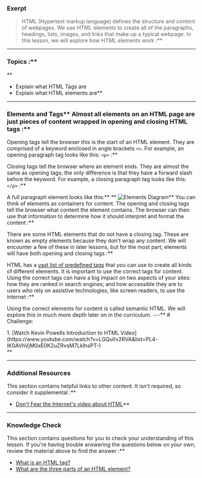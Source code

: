 ### Exerpt
>HTML (Hypertext markup language) defines the structure and content of webpages. We use HTML elements to create all of the paragraphs, headings, lists, images, and links that make up a typical webpage. In this lesson, we will explore how HTML elements work :**



---


### Topics :**
 ** 
- Explain what HTML Tags are
- Explain what HTML elements are** 

---


### Elements and Tags** Almost all elements on an HTML page are just pieces of content wrapped in opening and closing HTML tags :**

Opening tags tell the browser this is the start of an HTML element. They are comprised of a keyword enclosed in angle brackets `<>`. For example, an opening paragraph tag looks like this: `<p>` :**

Closing tags tell the browser where an element ends. They are almost the same as opening tags; the only difference is that they have a forward slash before the keyword. For example, a closing paragraph tag looks like this: `</p>` :**

A full paragraph element looks like this:** ** 
![Elements Diagram](https://cdn.statically.io/gh/TheOdinProject/curriculum/5e4a39cf0c23dd96f988bbf8197a9370a50dc2c4/html_css/v2/foundations/html-foundations/imgs/element-diagram.png)** You can think of elements as containers for content. The opening and closing tags tell the browser what content the element contains. The browser can then use that information to determine how it should interpret and format the content :**

There are some HTML elements that do not have a closing tag. These are known as empty elements because they don't wrap any content. We will encounter a few of these in later lessons, but for the most part, elements will have both opening and closing tags :**

HTML has a [vast list of predefined tags](https://developer.mozilla.org/en-US/docs/Web/HTML/Element) that you can use to create all kinds of different elements. It is important to use the correct tags for content. Using the correct tags can have a big impact on two aspects of your sites: how they are ranked in search engines; and how accessible they are to users who rely on assistive technologies, like screen readers, to use the internet :**

Using the correct elements for content is called semantic HTML. We will explore this in much more depth later on in the curriculum.
---** # Challenge:
<div class="lesson-content__panel" markdown="1">
  1. [Watch Kevin Powells Introduction to HTML Video](https://www.youtube.com/watch?v=LGQuIIv2RVA&list=PL4-IK0AVhVjM0xE0K2uZRvsM7LkIhsPT-)
</div>** 

---


### Additional Resources
This section contains helpful links to other content. It isn't required, so consider it supplemental :**

- [Don't Fear the Internet's video about HTML](http://www.dontfeartheinternet.com/02-html)** 

---


### Knowledge Check
This section contains questions for you to check your understanding of this lesson. If you're having trouble answering the questions below on your own, review the material above to find the answer :**

- <a class="knowledge-check-link" href="#elements-and-tags">What is an HTML tag?</a>
- <a class="knowledge-check-link" href="#elements-and-tags">What are the three parts of an HTML element?</a>
